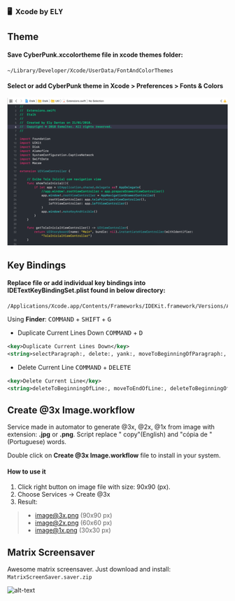 ### :desktop_computer:&nbsp; Xcode by <kbd>ELY</kbd>

## Theme

#### Save **CyberPunk.xccolortheme** file in xcode themes folder: #### 

```
~/Library/Developer/Xcode/UserData/FontAndColorThemes
```

#### Select or add CyberPunk theme in **Xcode > Preferences > Fonts & Colors** #### 

![CyberPunkThemeImage](/CyberPunkThemeImage.png)

## Key Bindings

#### Replace file or add individual key bindings into IDETextKeyBindingSet.plist found in below directory:

```
/Applications/Xcode.app/Contents/Frameworks/IDEKit.framework/Versions/A/Resources/
```
Using **Finder**: <kbd>COMMAND</kbd> + <kbd>SHIFT</kbd> + <kbd>G</kbd>

- Duplicate Current Lines Down <kbd>COMMAND</kbd> + <kbd>D</kbd>
  
```xml  
<key>Duplicate Current Lines Down</key>
<string>selectParagraph:, delete:, yank:, moveToBeginningOfParagraph:, yank:, moveUp:, moveToEndOfParagraph:</string>
```

- Delete Current Line <kbd>COMMAND</kbd> + <kbd>DELETE</kbd>

```xml  
<key>Delete Current Line</key>
<string>deleteToBeginningOfLine:, moveToEndOfLine:, deleteToBeginningOfLine:, deleteBackward:, moveDown:,moveToBeginningOfLine:</string>
```

## Create @3x Image.workflow

Service made in automator to generate @3x, @2x, @1x from image with extension: **.jpg** or **.png**. Script replace " copy"(English) and "cópia de "(Portuguese) words.

Double click on **Create @3x Image.workflow** file to install in your system.

#### How to use it

1. Click right button on image file with size: 90x90 (px).
2. Choose Services → Create @3x
3. Result: 

> - image@3x.png 	(90x90 px)
> - image@2x.png 	(60x60 px)
> - image@1x.png 	(30x30 px)

## Matrix Screensaver

Awesome matrix screensaver. Just download and install: ```MatrixScreenSaver.saver.zip```

![alt-text](https://github.com/ElyDantas/Apple-Developer-Sugarry/blob/master/MatrixScreenSaver.gif?raw=true)
